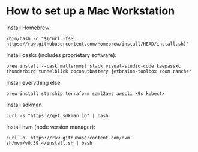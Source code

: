 # How to set up a Mac Workstation

Install Homebrew:

```
/bin/bash -c "$(curl -fsSL https://raw.githubusercontent.com/Homebrew/install/HEAD/install.sh)"
```

Install casks (includes proprietary software):

```
brew install --cask mattermost slack visual-studio-code keepassxc thunderbird tunnelblick coconutbattery jetbrains-toolbox zoom rancher
```

Install everything else

```
brew install starship terraform saml2aws awscli k9s kubectx 
```

Install sdkman

```
curl -s "https://get.sdkman.io" | bash
```

Install nvm (node version manager):

```
curl -o- https://raw.githubusercontent.com/nvm-sh/nvm/v0.39.4/install.sh | bash
```
